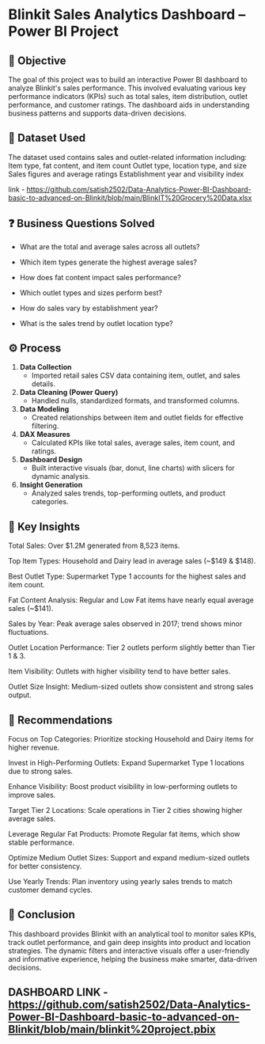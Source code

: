 # Blinkit Sales Analytics Dashboard – Power BI Project
## 🧩 Objective
The goal of this project was to build an interactive Power BI dashboard to analyze Blinkit's sales performance. This involved evaluating various key performance indicators (KPIs) such as total sales, item distribution, outlet performance, and customer ratings. The dashboard aids in understanding business patterns and supports data-driven decisions.
## 📂 Dataset Used
The dataset used contains sales and outlet-related information including:
Item type, fat content, and item count
Outlet type, location type, and size
Sales figures and average ratings
Establishment year and visibility index

link - https://github.com/satish2502/Data-Analytics-Power-BI-Dashboard-basic-to-advanced-on-Blinkit/blob/main/BlinkIT%20Grocery%20Data.xlsx

## ❓ Business Questions Solved 
- What are the total and average sales across all outlets?

- Which item types generate the highest average sales?

- How does fat content impact sales performance?

- Which outlet types and sizes perform best?

- How do sales vary by establishment year?

- What is the sales trend by outlet location type?

## ⚙️ Process 
1. **Data Collection**
   * Imported retail sales CSV data containing item, outlet, and sales details.
2. **Data Cleaning (Power Query)**
   * Handled nulls, standardized formats, and transformed columns.
3. **Data Modeling**
   * Created relationships between item and outlet fields for effective filtering.
4. **DAX Measures**
   * Calculated KPIs like total sales, average sales, item count, and ratings.
5. **Dashboard Design**
   * Built interactive visuals (bar, donut, line charts) with slicers for dynamic analysis.
6. **Insight Generation**
   * Analyzed sales trends, top-performing outlets, and product categories.

## 📌 Key Insights
Total Sales: Over $1.2M generated from 8,523 items.

Top Item Types: Household and Dairy lead in average sales (~$149 & $148).

Best Outlet Type: Supermarket Type 1 accounts for the highest sales and item count.

Fat Content Analysis: Regular and Low Fat items have nearly equal average sales (~$141).

Sales by Year: Peak average sales observed in 2017; trend shows minor fluctuations.

Outlet Location Performance: Tier 2 outlets perform slightly better than Tier 1 & 3.

Item Visibility: Outlets with higher visibility tend to have better sales.

Outlet Size Insight: Medium-sized outlets show consistent and strong sales output.

## 🧠 Recommendations
Focus on Top Categories: Prioritize stocking Household and Dairy items for higher revenue.

Invest in High-Performing Outlets: Expand Supermarket Type 1 locations due to strong sales.

Enhance Visibility: Boost product visibility in low-performing outlets to improve sales.

Target Tier 2 Locations: Scale operations in Tier 2 cities showing higher average sales.

Leverage Regular Fat Products: Promote Regular fat items, which show stable performance.

Optimize Medium Outlet Sizes: Support and expand medium-sized outlets for better consistency.

Use Yearly Trends: Plan inventory using yearly sales trends to match customer demand cycles.     

## 🚀 Conclusion
This dashboard provides Blinkit with an analytical tool to monitor sales KPIs, track outlet performance, and gain deep insights into product and location strategies. The dynamic filters and interactive visuals offer a user-friendly and informative experience, helping the business make smarter, data-driven decisions.

## DASHBOARD LINK - https://github.com/satish2502/Data-Analytics-Power-BI-Dashboard-basic-to-advanced-on-Blinkit/blob/main/blinkit%20project.pbix
